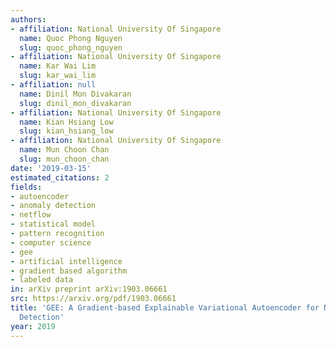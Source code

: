 ```yaml
---
authors:
- affiliation: National University Of Singapore
  name: Quoc Phong Nguyen
  slug: quoc_phong_nguyen
- affiliation: National University Of Singapore
  name: Kar Wai Lim
  slug: kar_wai_lim
- affiliation: null
  name: Dinil Mon Divakaran
  slug: dinil_mon_divakaran
- affiliation: National University Of Singapore
  name: Kian Hsiang Low
  slug: kian_hsiang_low
- affiliation: National University Of Singapore
  name: Mun Choon Chan
  slug: mun_choon_chan
date: '2019-03-15'
estimated_citations: 2
fields:
- autoencoder
- anomaly detection
- netflow
- statistical model
- pattern recognition
- computer science
- gee
- artificial intelligence
- gradient based algorithm
- labeled data
in: arXiv preprint arXiv:1903.06661
src: https://arxiv.org/pdf/1903.06661
title: 'GEE: A Gradient-based Explainable Variational Autoencoder for Network Anomaly
  Detection'
year: 2019
---
```


